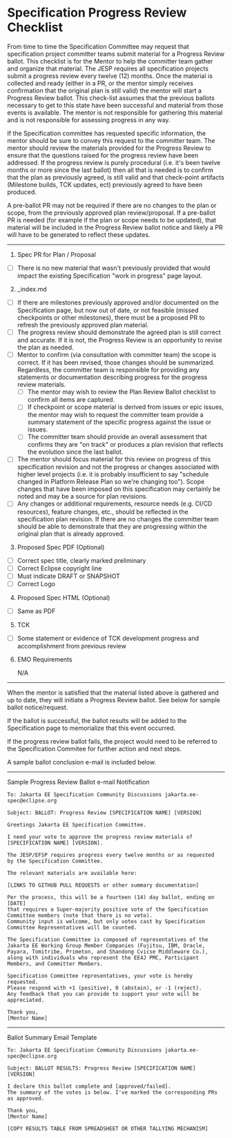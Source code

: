 # Specification Progress Review Checklist

From time to time the Specification Committee may request that specification project committer teams submit material for a Progress Review ballot. 
This checklist is for the Mentor to help the committer team gather and organize that material. 
The JESP requires all specification projects submit a progress review every twelve (12) months.
Once the material is collected and ready (either in a PR, or the mentor simply receives confirmation that the original plan is still valid) 
the mentor will start a Progress Review ballot. 
This check-list assumes that the previous ballots necessary to get to this state have been successful and material from those events is available. 
The mentor is not responsible for gathering this material and is not responsible for assessing progress in any way.

If the Specification committee has requested specific information, the mentor should be sure to convey this request to the committer team. 
The mentor should review the materials provided for the Progress Review to ensure that the questions raised for the progress review have been addressed. 
If the progress review is purely procedural (i.e. it's been twelve months or more since the last ballot) then all that is needed is to confirm that 
the plan as previously agreed, is still valid and that check-point artifacts (Milestone builds, TCK updates, ect) previously agreed to have been produced.

A pre-ballot PR may not be required if there are no changes to the plan or scope, from the previously approved plan review/proposal. 
If a pre-ballot PR is needed (for example if the plan or scope needs to be updated), that material will be included in the 
Progress Review ballot notice and likely a PR will have to be generated to reflect these updates.

----
1. Spec PR for Plan / Proposal
  - [ ] There is no new material that wasn't previously provided that would impact the existing Specification "work in progress" page layout.

2. _index.md
  - [ ] If there are milestones previously approved and/or documented on the Specification page, but now out of date, or not feasible (missed checkpoints or other milestones), there must be a proposed PR to refresh the previously approved plan material.
  - [ ] The progress review should demonstrate the agreed plan is still correct and accurate. If it is not, the Progress Review is an opportunity to revise the plan as needed.
  - [ ] Mentor to confirm (via consultation with committer team) the scope is correct. If it has been revised, those changes should be summarized. Regardless, the committer team is responsible for providing any statements or documentation describing progress for the progress review materials.
    - [ ] The mentor may wish to review the Plan Review Ballot checklist to confirm all items are captured. 
    - [ ] If checkpoint or scope material is derived from issues or epic issues, the mentor may wish to request the committer team provide a summary statement of the specific progress against the issue or issues. 
    - [ ] The committer team should provide an overall assessment that confirms they are "on track" or produces a plan revision that reflects the evolution since the last ballot. 
  - [ ] The mentor should focus material for this review on progress of this specification revision and not the progress or changes associated with higher level projects (i.e. it is probably insufficient to say "schedule changed in Platform Release Plan so we're changing too"). Scope changes that have been imposed on this specification may certainly be noted and may be a source for plan revisions.
  - [ ] Any changes or additional requirements, resource needs (e.g. CI/CD resources), feature changes, etc., should be reflected in the specification plan revision. If there are no changes the committer team should be able to demonstrate that they are progressing within the original plan that is already approved.

3. Proposed Spec PDF (Optional)
  - [ ] Correct spec title, clearly marked preliminary
  - [ ] Correct Eclipse copyright line
  - [ ] Must indicate DRAFT or SNAPSHOT
  - [ ] Correct Logo

4. Proposed Spec HTML (Optional)
  - [ ] Same as PDF

5. TCK
  - [ ] Some statement or evidence of TCK development progress and accomplishment from previous review

6. EMO Requirements 

    N/A
    
----
When the mentor is satisfied that the material listed above is gathered and up to date, they will initiate a Progress Review ballot. See below for sample ballot notice/request.

If the ballot is successful, the ballot results will be added to the Specification page to memorialize that this event occurred.

If the progress review ballot fails, the project would need to be referred to the Specification Commitee for further action and next steps.

A sample ballot conclusion e-mail is included below.

----
Sample Progress Review Ballot e-mail Notification

    To: Jakarta EE Specification Community Discussions jakarta.ee-spec@eclipse.org
    
    Subject: BALLOT: Progress Review [SPECIFICATION NAME] [VERSION]

    Greetings Jakarta EE Specification Committee.

    I need your vote to approve the progress review materials of 
    [SPECIFICATION NAME] [VERSION].
    
    The JESP/EFSP requires progress every twelve months or as requested 
    by the Specification Committee.

    The relevant materials are available here:

    [LINKS TO GITHUB PULL REQUESTS or other summary documentation]

    Per the process, this will be a fourteen (14) day ballot, ending on [DATE]
    that requires a Super-majority positive vote of the Specification
    Committee members (note that there is no veto). 
    Community input is welcome, but only votes cast by Specification Committee Representatives will be counted.

    The Specification Committee is composed of representatives of the 
    Jakarta EE Working Group Member Companies (Fujitsu, IBM, Oracle, 
    Payara, Tomitribe, Primeton, and Shandong Cvicse Middleware Co.), 
    along with individuals who represent the EE4J PMC, Participant 
    Members, and Committer Members.

    Specification Committee representatives, your vote is hereby requested. 
    Please respond with +1 (positive), 0 (abstain), or -1 (reject). 
    Any feedback that you can provide to support your vote will be appreciated.

    Thank you,
    [Mentor Name]

----

Ballot Summary Email Template

    To: Jakarta EE Specification Community Discussions jakarta.ee-spec@eclipse.org
    
    Subject: BALLOT RESULTS: Progress Review [SPECIFICATION NAME] [VERSION]
  
    I declare this ballot complete and [approved/failed]. 
    The summary of the votes is below. I've marked the corresponding PRs 
    as approved.

    Thank you,
    [Mentor Name]

    [COPY RESULTS TABLE FROM SPREADSHEET OR OTHER TALLYING MECHANISM]
